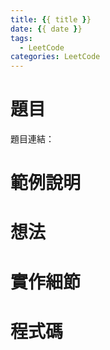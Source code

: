 ```yaml
---
title: {{ title }}
date: {{ date }}
tags:
  - LeetCode
categories: LeetCode
---
```


# 題目
題目連結：[]()

# 範例說明

<!-- More -->

# 想法

# 實作細節

# 程式碼

```cpp
```
